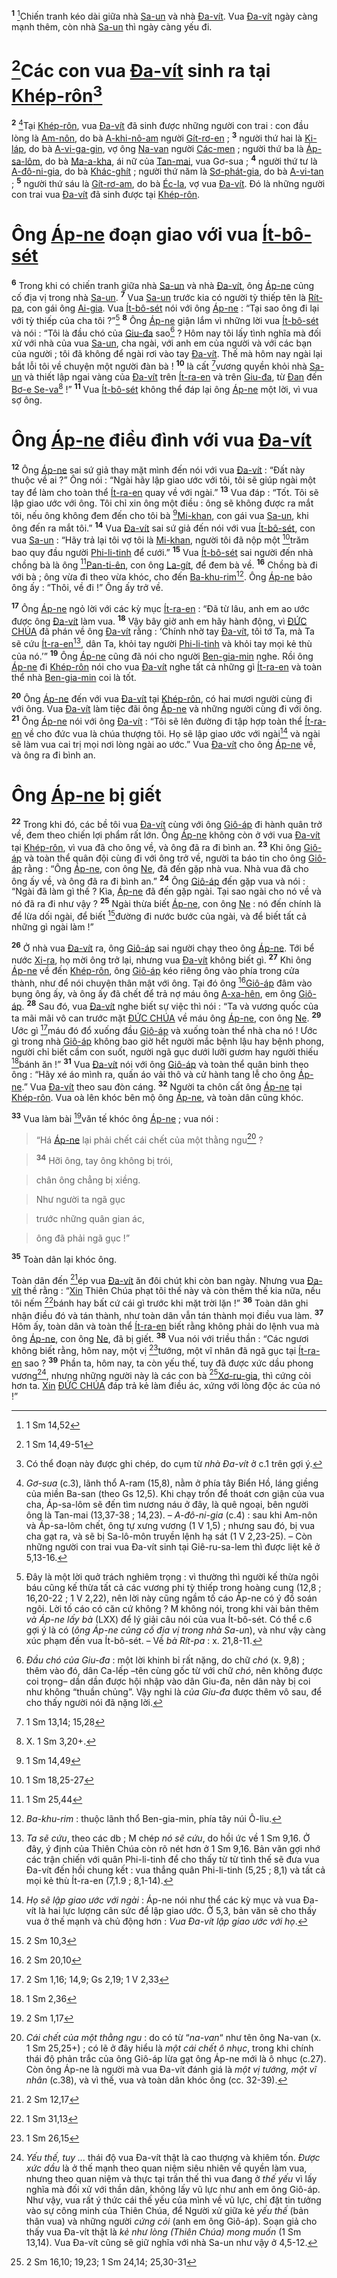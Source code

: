 <sup><b>1</b></sup> [^1*]Chiến tranh kéo dài giữa nhà [Sa-un]() và nhà [Đa-vít](). Vua [Đa-vít]() ngày càng mạnh thêm, còn nhà [Sa-un]() thì ngày càng yếu đi.


# [^2*]Các con vua [Đa-vít]() sinh ra tại [Khép-rôn]()[^1]
<sup><b>2</b></sup> [^2]Tại [Khép-rôn](), vua [Đa-vít]() đã sinh được những người con trai : con đầu lòng là [Am-nôn](), do bà [A-khi-nô-am]() người [Gít-rơ-en]() ; <sup><b>3</b></sup> người thứ hai là [Ki-láp](), do bà [A-vi-ga-gin](), vợ ông [Na-van]() người [Các-men]() ; người thứ ba là [Áp-sa-lôm](), do bà [Ma-a-kha](), ái nữ của [Tan-mai](), vua Gơ-sua ; <sup><b>4</b></sup> người thứ tư là [A-đô-ni-gia](), do bà [Khác-ghít]() ; người thứ năm là [Sơ-phát-gia](), do bà [A-vi-tan]() ; <sup><b>5</b></sup> người thứ sáu là [Gít-rơ-am](), do bà [Éc-la](), vợ vua [Đa-vít](). Đó là những người con trai vua [Đa-vít]() đã sinh được tại [Khép-rôn]().


# Ông [Áp-ne]() đoạn giao với vua [Ít-bô-sét]()
<sup><b>6</b></sup> Trong khi có chiến tranh giữa nhà [Sa-un]() và nhà [Đa-vít](), ông [Áp-ne]() củng cố địa vị trong nhà [Sa-un](). <sup><b>7</b></sup> Vua [Sa-un]() trước kia có người tỳ thiếp tên là [Rít-pa](), con gái ông [Ai-gia](). Vua [Ít-bô-sét]() nói với ông [Áp-ne]() : “Tại sao ông đi lại với tỳ thiếp của cha tôi ?”[^3] <sup><b>8</b></sup> Ông [Áp-ne]() giận lắm vì những lời vua [Ít-bô-sét]() và nói : “Tôi là đầu chó của [Giu-đa]() sao[^4] ? Hôm nay tôi lấy tình nghĩa mà đối xử với nhà của vua [Sa-un](), cha ngài, với anh em của người và với các bạn của người ; tôi đã không để ngài rơi vào tay [Đa-vít](). Thế mà hôm nay ngài lại bắt lỗi tôi về chuyện một người đàn bà ! <sup><b>10</b></sup> là cất [^3*]vương quyền khỏi nhà [Sa-un]() và thiết lập ngai vàng của [Đa-vít]() trên [Ít-ra-en]() và trên [Giu-đa](), từ [Đan]() đến [Bơ-e Se-va]()[^6] !” <sup><b>11</b></sup> Vua [Ít-bô-sét]() không thể đáp lại ông [Áp-ne]() một lời, vì vua sợ ông.


# Ông [Áp-ne]() điều đình với vua [Đa-vít]()
<sup><b>12</b></sup> Ông [Áp-ne]() sai sứ giả thay mặt mình đến nói với vua [Đa-vít]() : “Đất này thuộc về ai ?” Ông nói : “Ngài hãy lập giao ước với tôi, tôi sẽ giúp ngài một tay để làm cho toàn thể [Ít-ra-en]() quay về với ngài.” <sup><b>13</b></sup> Vua đáp : “Tốt. Tôi sẽ lập giao ước với ông. Tôi chỉ xin ông một điều : ông sẽ không được ra mắt tôi, nếu ông không đem đến cho tôi bà [^4*][Mi-khan](), con gái vua [Sa-un](), khi ông đến ra mắt tôi.” <sup><b>14</b></sup> Vua [Đa-vít]() sai sứ giả đến nói với vua [Ít-bô-sét](), con vua [Sa-un]() : “Hãy trả lại tôi vợ tôi là [Mi-khan](), người tôi đã nộp một [^5*]trăm bao quy đầu người [Phi-li-tinh]() để cưới.” <sup><b>15</b></sup> Vua [Ít-bô-sét]() sai người đến nhà chồng bà là ông [^6*][Pan-ti-ên](), con ông [La-gít](), để đem bà về. <sup><b>16</b></sup> Chồng bà đi với bà ; ông vừa đi theo vừa khóc, cho đến [Ba-khu-rim]()[^7]. Ông [Áp-ne]() bảo ông ấy : “Thôi, về đi !” Ông ấy trở về.

<sup><b>17</b></sup> Ông [Áp-ne]() ngỏ lời với các kỳ mục [Ít-ra-en]() : “Đã từ lâu, anh em ao ước được ông [Đa-vít]() làm vua. <sup><b>18</b></sup> Vậy bây giờ anh em hãy hành động, vì [ĐỨC CHÚA]() đã phán về ông [Đa-vít]() rằng : ‘Chính nhờ tay [Đa-vít](), tôi tớ Ta, mà Ta sẽ cứu [Ít-ra-en]()[^8], dân Ta, khỏi tay người [Phi-li-tinh]() và khỏi tay mọi kẻ thù của nó.’” <sup><b>19</b></sup> Ông [Áp-ne]() cũng đã nói cho người [Ben-gia-min]() nghe. Rồi ông [Áp-ne]() đi [Khép-rôn]() nói cho vua [Đa-vít]() nghe tất cả những gì [Ít-ra-en]() và toàn thể nhà [Ben-gia-min]() coi là tốt.

<sup><b>20</b></sup> Ông [Áp-ne]() đến với vua [Đa-vít]() tại [Khép-rôn](), có hai mươi người cùng đi với ông. Vua [Đa-vít]() làm tiệc đãi ông [Áp-ne]() và những người cùng đi với ông. <sup><b>21</b></sup> Ông [Áp-ne]() nói với ông [Đa-vít]() : “Tôi sẽ lên đường đi tập hợp toàn thể [Ít-ra-en]() về cho đức vua là chúa thượng tôi. Họ sẽ lập giao ước với ngài[^9] và ngài sẽ làm vua cai trị mọi nơi lòng ngài ao ước.” Vua [Đa-vít]() cho ông [Áp-ne]() về, và ông ra đi bình an.


# Ông [Áp-ne]() bị giết
<sup><b>22</b></sup> Trong khi đó, các bề tôi vua [Đa-vít]() cùng với ông [Giô-áp]() đi hành quân trở về, đem theo chiến lợi phẩm rất lớn. Ông [Áp-ne]() không còn ở với vua [Đa-vít]() tại [Khép-rôn](), vì vua đã cho ông về, và ông đã ra đi bình an. <sup><b>23</b></sup> Khi ông [Giô-áp]() và toàn thể quân đội cùng đi với ông trở về, người ta báo tin cho ông [Giô-áp]() rằng : “Ông [Áp-ne](), con ông [Ne](), đã đến gặp nhà vua. Nhà vua đã cho ông ấy về, và ông đã ra đi bình an.” <sup><b>24</b></sup> Ông [Giô-áp]() đến gặp vua và nói : “Ngài đã làm gì thế ? Kìa, [Áp-ne]() đã đến gặp ngài. Tại sao ngài cho nó về và nó đã ra đi như vậy ? <sup><b>25</b></sup> Ngài thừa biết [Áp-ne](), con ông [Ne]() : nó đến chính là để lừa dối ngài, để biết [^7*]đường đi nước bước của ngài, và để biết tất cả những gì ngài làm !”

<sup><b>26</b></sup> Ở nhà vua [Đa-vít]() ra, ông [Giô-áp]() sai người chạy theo ông [Áp-ne](). Tới bể nước [Xi-ra](), họ mời ông trở lại, nhưng vua [Đa-vít]() không biết gì. <sup><b>27</b></sup> Khi ông [Áp-ne]() về đến [Khép-rôn](), ông [Giô-áp]() kéo riêng ông vào phía trong cửa thành, như để nói chuyện thân mật với ông. Tại đó ông [^8*][Giô-áp]() đâm vào bụng ông ấy, và ông ấy đã chết để trả nợ máu ông [A-xa-hên](), em ông [Giô-áp](). <sup><b>28</b></sup> Sau đó, vua [Đa-vít]() nghe biết sự việc thì nói : “Ta và vương quốc của ta mãi mãi vô can trước mặt [ĐỨC CHÚA]() về máu ông [Áp-ne](), con ông [Ne](). <sup><b>29</b></sup> Ước gì [^9*]máu đó đổ xuống đầu [Giô-áp]() và xuống toàn thể nhà cha nó ! Ước gì trong nhà [Giô-áp]() không bao giờ hết người mắc bệnh lậu hay bệnh phong, người chỉ biết cầm con suốt, người ngã gục dưới lưỡi gươm hay người thiếu [^10*]bánh ăn !” <sup><b>31</b></sup> Vua [Đa-vít]() nói với ông [Giô-áp]() và toàn thể quân binh theo ông : “Hãy xé áo mình ra, quấn áo vải thô và cử hành tang lễ cho ông [Áp-ne]().” Vua [Đa-vít]() theo sau đòn cáng. <sup><b>32</b></sup> Người ta chôn cất ông [Áp-ne]() tại [Khép-rôn](). Vua oà lên khóc bên mộ ông [Áp-ne](), và toàn dân cũng khóc.

<sup><b>33</b></sup> Vua làm bài [^12*]văn tế khóc ông [Áp-ne]() ; vua nói :


> “Há [Áp-ne]() lại phải chết cái chết của một thằng ngu[^11] ?
>


> <sup><b>34</b></sup> Hỡi ông, tay ông không bị trói,
>


> chân ông chẳng bị xiềng.
>


> Như người ta ngã gục
>


> trước những quân gian ác,
>


> ông đã phải ngã gục !”
>

<sup><b>35</b></sup> Toàn dân lại khóc ông.

Toàn dân đến [^13*]ép vua [Đa-vít]() ăn đôi chút khi còn ban ngày. Nhưng vua [Đa-vít]() thề rằng : “[Xin]() Thiên Chúa phạt tôi thế này và còn thêm thế kia nữa, nếu tôi nếm [^14*]bánh hay bất cứ cái gì trước khi mặt trời lặn !” <sup><b>36</b></sup> Toàn dân ghi nhận điều đó và tán thành, như toàn dân vẫn tán thành mọi điều vua làm. <sup><b>37</b></sup> Hôm ấy, toàn dân và toàn thể [Ít-ra-en]() biết rằng không phải do lệnh vua mà ông [Áp-ne](), con ông [Ne](), đã bị giết. <sup><b>38</b></sup> Vua nói với triều thần : “Các ngươi không biết rằng, hôm nay, một vị [^15*]tướng, một vĩ nhân đã ngã gục tại [Ít-ra-en]() sao ? <sup><b>39</b></sup> Phần ta, hôm nay, ta còn yếu thế, tuy đã được xức dầu phong vương[^12], nhưng những người này là các con bà [^16*][Xơ-ru-gia](), thì cứng cỏi hơn ta. [Xin]() [ĐỨC CHÚA]() đáp trả kẻ làm điều ác, xứng với lòng độc ác của nó !”

[^1]: Có thể đoạn này được ghi chép, do cụm từ *nhà Đa-vít* ở c.1 trên gợi ý.
[^2]: *Gơ-sua* (c.3), lãnh thổ A-ram (15,8), nằm ở phía tây Biển Hồ, láng giềng của miền Ba-san (theo Gs 12,5). Khi chạy trốn để thoát cơn giận của vua cha, Áp-sa-lôm sẽ đến tìm nương náu ở đây, là quê ngoại, bên người ông là Tan-mai (13,37-38 ; 14,23). – *A-đô-ni-gia* (c.4) : sau khi Am-nôn và Áp-sa-lôm chết, ông tự xưng vương (1 V 1,5) ; nhưng sau đó, bị vua cha gạt ra, và sẽ bị Sa-lô-môn truyền lệnh hạ sát (1 V 2,23-25). – Còn những người con trai vua Đa-vít sinh tại Giê-ru-sa-lem thì được liệt kê ở 5,13-16.
[^3]: Đây là một lời quở trách nghiêm trọng : vì thường thì người kế thừa ngôi báu cũng kế thừa tất cả các vương phi tỳ thiếp trong hoàng cung (12,8 ; 16,20-22 ; 1 V 2,22), nên lời này cũng ngầm tố cáo Áp-ne có ý đồ soán ngôi. Lời tố cáo có căn cứ không ? M không nói, trong khi vài bản thêm *và Áp-ne lấy bà* (LXX) để lý giải câu nói của vua Ít-bô-sét. Có thể c.6 gợi ý là có (*ông Áp-ne củng cố địa vị trong nhà Sa-un*), và như vậy càng xúc phạm đến vua Ít-bô-sét. – Về *bà Rít-pa* : x. 21,8-11.
[^4]: *Đầu chó của Giu-đa* : một lời khinh bỉ rất nặng, do chữ *chó* (x. 9,8) ; thêm vào đó, dân Ca-lếp –tên cùng gốc từ với chữ *chó*, nên không được coi trọng– dần dần được hội nhập vào dân Giu-đa, nên dân này bị coi như không “thuần chủng”. Vậy nghi là *của Giu-đa* được thêm vô sau, để cho thấy người nói đã nặng lời.
[^6]: X. 1 Sm 3,20+.
[^7]: *Ba-khu-rim* : thuộc lãnh thổ Ben-gia-min, phía tây núi Ô-liu.
[^8]: *Ta sẽ cứu*, theo các db ; M chép *nó sẽ cứu*, do hồi ức về 1 Sm 9,16. Ở đây, ý định của Thiên Chúa còn rõ nét hơn ở 1 Sm 9,16. Bản văn gợi nhớ các trận chiến với quân Phi-li-tinh để cho thấy từ từ tình thế sẽ đưa vua Đa-vít đến hồi chung kết : vua thắng quân Phi-li-tinh (5,25 ; 8,1) và tất cả mọi kẻ thù Ít-ra-en (7,1.9 ; 8,1-14).
[^9]: *Họ sẽ lập giao ước với ngài* : Áp-ne nói như thể các kỳ mục và vua Đa-vít là hai lực lượng cân sức để lập giao ước. Ở 5,3, bản văn sẽ cho thấy vua ở thế mạnh và chủ động hơn : *Vua Đa-vít lập giao ước với họ*.
[^11]: *Cái chết của một thằng ngu* : do có từ “*na-van*“ như tên ông Na-van (x. 1 Sm 25,25+) ; có lẽ ở đây hiểu là *một cái chết ô nhục*, trong khi chính thái độ phản trắc của ông Giô-áp lừa gạt ông Áp-ne mới là ô nhục (c.27). Còn ông Áp-ne là người mà vua Đa-vít đánh giá là *một vị tướng, một vĩ nhân* (c.38), và vì thế, vua và toàn dân khóc ông (cc. 32-39).
[^12]: *Yếu thế, tuy ...* thái độ vua Đa-vít thật là cao thượng và khiêm tốn. *Được xức dầu* là ở thế mạnh theo quan niệm siêu nhiên về quyền làm vua, nhưng theo quan niệm và thực tại trần thế thì vua đang ở *thế yếu* vì lấy nghĩa mà đối xử với thần dân, không lấy vũ lực như anh em ông Giô-áp. Như vậy, vua rất ý thức cái thế yếu của mình về vũ lực, chỉ đặt tin tưởng vào sự công minh của Thiên Chúa, để Người xử giữa kẻ *yếu thế* (bản thân vua) và những người *cứng cỏi* (anh em ông Giô-áp). Soạn giả cho thấy vua Đa-vít thật là *kẻ như lòng (Thiên Chúa) mong muốn* (1 Sm 13,14). Vua Đa-vít cũng sẽ giữ nghĩa với nhà Sa-un như vậy ở 4,5-12.
[^1*]: 1 Sm 14,52
[^2*]: 1 Sm 14,49-51
[^3*]: 1 Sm 13,14; 15,28
[^4*]: 1 Sm 14,49
[^5*]: 1 Sm 18,25-27
[^6*]: 1 Sm 25,44
[^7*]: 2 Sm 10,3
[^8*]: 2 Sm 20,10
[^9*]: 2 Sm 1,16; 14,9; Gs 2,19; 1 V 2,33
[^10*]: 1 Sm 2,36
[^12*]: 2 Sm 1,17
[^13*]: 2 Sm 12,17
[^14*]: 1 Sm 31,13
[^15*]: 1 Sm 26,15
[^16*]: 2 Sm 16,10; 19,23; 1 Sm 24,14; 25,30-31